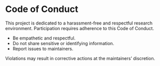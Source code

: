 # Code of Conduct

This project is dedicated to a harassment-free and respectful research environment. Participation requires adherence to this Code of Conduct.

- Be empathetic and respectful.
- Do not share sensitive or identifying information.
- Report issues to maintainers.

Violations may result in corrective actions at the maintainers’ discretion.

